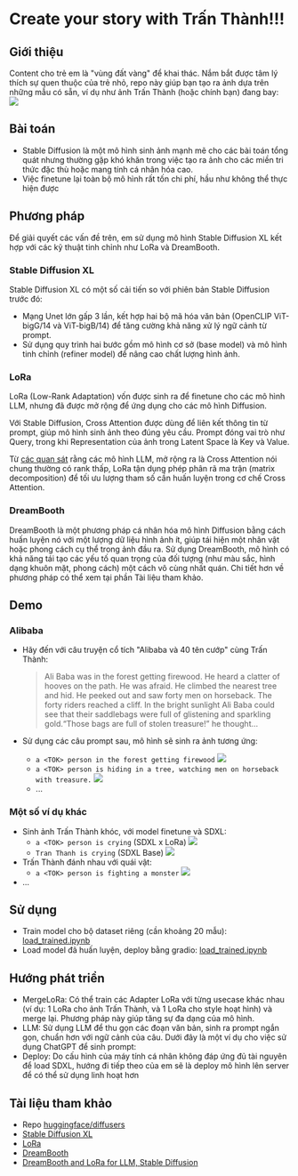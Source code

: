 # Create your story with Trấn Thành!!!
## Giới thiệu
Content cho trẻ em là "vùng đất vàng" để khai thác. Nắm bắt được tâm lý thích sự quen thuộc của trẻ nhỏ, repo này giúp bạn tạo ra ảnh dựa trên những mẫu có sẵn, ví dụ như ảnh Trấn Thành (hoặc chính bạn) đang bay:
![](./img/flying.png)

## Bài toán
- Stable Diffusion là một mô hình sinh ảnh mạnh mẽ cho các bài toán tổng quát nhưng thường gặp khó khăn trong việc tạo ra ảnh cho các miền tri thức đặc thù hoặc mang tính cá nhân hóa cao.
- Việc finetune lại toàn bộ mô hình rất tốn chi phí, hầu như không thể thực hiện được

## Phương pháp
Để giải quyết các vấn đề trên, em sử dụng mô hình Stable Diffusion XL kết hợp với các kỹ thuật tinh chỉnh như LoRa và DreamBooth.

### Stable Diffusion XL
Stable Diffusion XL có một số cải tiến so với phiên bản Stable Diffusion trước đó:
- Mạng Unet lớn gấp 3 lần, kết hợp hai bộ mã hóa văn bản (OpenCLIP ViT-bigG/14 và ViT-bigB/14) để tăng cường khả năng xử lý ngữ cảnh từ prompt.
- Sử dụng quy trình hai bước gồm mô hình cơ sở (base model) và mô hình tinh chỉnh (refiner model) để nâng cao chất lượng hình ảnh.

### LoRa
LoRa (Low-Rank Adaptation) vốn được sinh ra để finetune cho các mô hình LLM, nhưng đã được mở rộng để ứng dụng cho các mô hình Diffusion. 

Với Stable Diffusion, Cross Attention được dùng để liên kết thông tin từ prompt, giúp mô hình sinh ảnh theo đúng yêu cầu. Prompt đóng vai trò như Query, trong khi Representation của ảnh trong Latent Space là Key và Value.

Từ [các quan sát](https://arxiv.org/abs/2012.13255) rằng các mô hình LLM, mở rộng ra là Cross Attention nói chung thường có rank thấp, LoRa tận dụng phép phân rã ma trận (matrix decomposition) để tối ưu lượng tham số cần huấn luyện trong cơ chế Cross Attention. 

### DreamBooth
DreamBooth là một phương pháp cá nhân hóa mô hình Diffusion bằng cách huấn luyện nó với một lượng dữ liệu hình ảnh ít, giúp tái hiện một nhân vật hoặc phong cách cụ thể trong ảnh đầu ra.
Sử dụng DreamBooth, mô hình có khả năng tái tạo các yếu tố quan trọng của đối tượng (như màu sắc, hình dạng khuôn mặt, phong cách) một cách vô cùng nhất quán.
Chi tiết hơn về phương pháp có thể xem tại phần Tài liệu tham khảo.

## Demo
### Alibaba
- Hãy đến với câu truyện cổ tích "Alibaba và 40 tên cướp" cùng Trấn Thành:
  >Ali Baba was in the forest getting firewood.
He heard a clatter of hooves on the path. He was afraid. He climbed the nearest tree and hid.
He peeked out and saw forty men on horseback.
The forty riders reached a cliff. In the bright sunlight Ali Baba could see that their saddlebags were full of glistening and sparkling gold.“Those bags are full of stolen treasure!” he thought...

- Sử dụng các câu prompt sau, mô hình sẽ sinh ra ảnh tương ứng: 
  - ```a <TOK> person in the forest getting firewood```
![](./img/2.png)
  - ```a <TOK> person is hiding in a tree, watching men on horseback with treasure.``` 
![](./img/1.png)
  - ...

### Một số ví dụ khác
- Sinh ảnh Trấn Thành khóc, với model finetune và SDXL:
  - ```a <TOK> person is crying``` (SDXL x LoRa)
![](./img/crying.png)
  - ```Tran Thanh is crying``` (SDXL Base)
![](./img/crying.jpg)
- Trấn Thành đánh nhau với quái vật:
    - ```a <TOK> person is fighting a monster``` ![](./img/image.webp)
- ...
## Sử dụng
- Train model cho bộ dataset riêng (cần khoảng 20 mẫu): [load_trained.ipynb](https://github.com/ttb06/diffusers/blob/main/load_trained.ipynb)
- Load model đã huấn luyện, deploy bằng gradio: [load_trained.ipynb](https://github.com/ttb06/diffusers/blob/main/load_trained.ipynb)

## Hướng phát triển
- MergeLoRa: Có thể train các Adapter LoRa với từng usecase khác nhau (ví dụ: 1 LoRa cho ảnh Trấn Thành, và 1 LoRa cho style hoạt hình) và merge lại. 
Phương pháp này giúp tăng sự đa dạng của mô hình. 
- LLM: Sử dụng LLM để thu gọn các đoạn văn bản, sinh ra prompt ngắn gọn, chuẩn hơn với ngữ cảnh của câu. Dưới đây là một ví dụ cho việc sử dụng ChatGPT để sinh prompt:
- Deploy: Do cấu hình của máy tính cá nhân không đáp ứng đủ tài nguyên để load SDXL, hướng đi tiếp theo của em sẽ là deploy mô hình lên server để có thể sử dụng linh hoạt hơn

## Tài liệu tham khảo
- Repo [huggingface/diffusers](https://github.com/huggingface/diffusers)
- [Stable Diffusion XL](https://huggingface.co/stabilityai/stable-diffusion-xl-base-1.0)
- [LoRa](https://arxiv.org/abs/2106.09685)
- [DreamBooth](https://dreambooth.github.io/)
- [DreamBooth and LoRa for LLM, Stable Diffusion](https://huggingface.co/docs/diffusers/v0.19.3/training/lora#dreambooth)